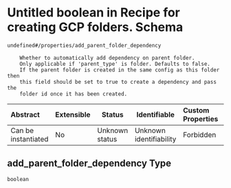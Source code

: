 # Untitled boolean in Recipe for creating GCP folders. Schema

```txt
undefined#/properties/add_parent_folder_dependency
```

        Whether to automatically add dependency on parent folder.
        Only applicable if 'parent_type' is folder. Defaults to false.
        If the parent folder is created in the same config as this folder then
        this field should be set to true to create a dependency and pass the
        folder id once it has been created.


| Abstract            | Extensible | Status         | Identifiable            | Custom Properties | Additional Properties | Access Restrictions | Defined In                                                        |
| :------------------ | ---------- | -------------- | ----------------------- | :---------------- | --------------------- | ------------------- | ----------------------------------------------------------------- |
| Can be instantiated | No         | Unknown status | Unknown identifiability | Forbidden         | Allowed               | none                | [folder.schema.json\*](folder.schema.json "open original schema") |

## add_parent_folder_dependency Type

`boolean`
